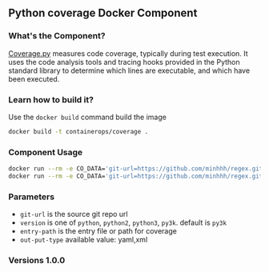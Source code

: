 ## Python coverage Docker Component

### What's the Component?
[Coverage.py](https://github.com/nedbat/coveragepy) measures code coverage, typically during test execution. It uses the code analysis tools and tracing hooks provided in the Python standard library to determine which lines are executable, and which have been executed.

### Learn how to build it?
Use the `docker build` command build the image
```bash
docker build -t containerops/coverage .
```

### Component Usage
```bash
docker run --rm -e CO_DATA='git-url=https://github.com/minhhh/regex.git entry-path=test/test_regex.py' containerops/coverage
docker run --rm -e CO_DATA='git-url=https://github.com/minhhh/regex.git entry-path=test/test_regex.py version=python' containerops/coverage
```

### Parameters
- `git-url` is the source git repo url
- `version` is one of `python`, `python2`, `python3`, `py3k`.  default is `py3k`
- `entry-path` is the entry file or path for coverage
- `out-put-type` available value: yaml,xml

### Versions 1.0.0
